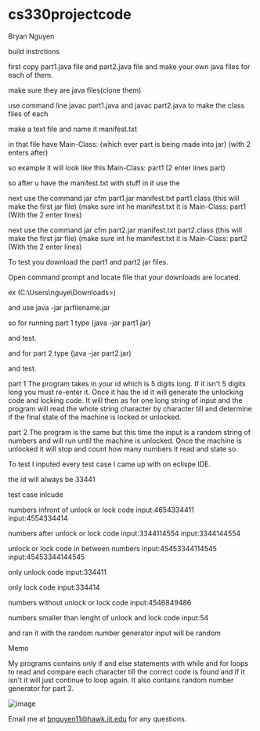 # cs330projectcode

Bryan Nguyen

build instrctions 

first copy part1.java file and part2.java file and make your own java files for each of them. 

make sure they are java files(clone them)

use command line javac part1.java and javac part2.java to make the class files of each 

make a text file and name it manifest.txt

in that file have Main-Class: (which ever part is being made into jar) (with 2 enters after)

so example it will look like this Main-Class: part1 (2 enter lines part)

so after u have the manifest.txt with stuff in it use the 

next use the command jar cfm part1.jar manifest.txt part1.class  (this will make the first jar file) (make sure int he manifest.txt it is Main-Class: part1 (With the 2 enter lines)

next use the command jar cfm part2.jar manifest.txt part2.class  (this will make the first jar file) (make sure int he manifest.txt it is Main-Class: part2 (With the 2 enter lines)

To test you download the part1 and part2 jar files.

Open command prompt and locate file that your downloads are located. 

ex (C:\Users\nguye\Downloads>)

and use java -jar jarfilename.jar

so for running part 1 type (java -jar part1.jar)

and test.

and for part 2 type (java -jar part2.jar)

and test.


part 1 
The program takes in your id which is 5 digits long.
If it isn't 5 digits long you must re-enter it.
Once it has the id it will generate the unlocking code and locking code.
It will then as for one long string of input and the program will read the whole string character by character till and determine if the final state of the machine is locked or unlocked. 

part 2
The program is the same but this time the input is a random string of numbers and will run until the machine is unlocked. 
Once the machine is unlocked it will stop and count how many numbers it read and state so. 

To test I inputed every test case I came up with on eclispe IDE. 

the id will always be 33441

test case inlcude 

numbers infront of unlock or lock code
input:4654334411
input:4554334414

numbers after unlock or lock code 
input:3344114554
input:3344144554

unlock or lock code in between numbers 
input:45453344114545
input:45453344144545

only unlock code 
input:334411

only lock code 
input:334414

numbers without unlock or lock code 
input:4546849486

numbers smaller than lenght of unlock and lock code 
input:54

and ran it with the random number generator 
input will be random

Memo

My programs contains only if and else statements with while and for loops to read and compare each character till the correct code is found and if it isn't it will just continue to loop again. It also contains random number generator for part 2. 

![image](https://user-images.githubusercontent.com/118865861/203473448-7fd08883-810c-4fc6-8dc1-ed732cd55778.png)

Email me at bnguyen11@hawk.iit.edu for any questions.
